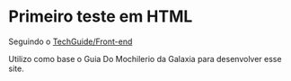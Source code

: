 # Primeiro teste em HTML
Seguindo o [TechGuide/Front-end](https://techguide.sh/pt-BR/path/front-end/)
 
Utilizo como base o Guia Do Mochilerio da Galaxia para desenvolver esse site.

